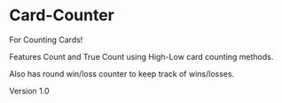 # Card-Counter
For Counting Cards!

Features Count and True Count using High-Low card counting methods.

Also has round win/loss counter to keep track of wins/losses.

Version 1.0
